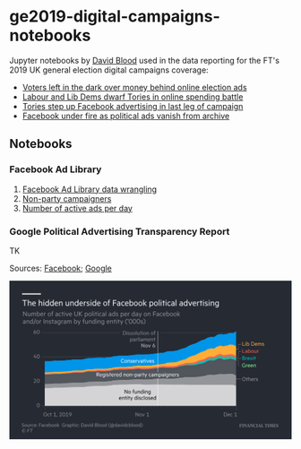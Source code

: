# ge2019-digital-campaigns-notebooks

Jupyter notebooks by [David Blood](https://twitter.com/davidcblood) used in the data reporting for the FT's 2019 UK general election digital campaigns coverage:

- [Voters left in the dark over money behind online election ads](https://www.ft.com/content/f42f9aa2-16ba-11ea-8d73-6303645ac406)
- [Labour and Lib Dems dwarf Tories in online spending battle](https://www.ft.com/content/6a5d2a88-1075-11ea-a7e6-62bf4f9e548a)
- [Tories step up Facebook advertising in last leg of campaign](https://www.ft.com/content/c1358d62-1522-11ea-9ee4-11f260415385)
- [Facebook under fire as political ads vanish from archive](https://www.ft.com/content/e6fb805e-1b78-11ea-97df-cc63de1d73f4)

## Notebooks

### Facebook Ad Library

1. [Facebook Ad Library data wrangling](https://nbviewer.jupyter.org/github/ft-interactive/ge2019-digital-campaigns-notebooks/blob/master/facebook-ad-library/01-wrangle-ad-library-data.ipynb)
2. [Non-party campaigners](https://nbviewer.jupyter.org/github/ft-interactive/ge2019-digital-campaigns-notebooks/blob/master/facebook-ad-library/02-non-party-campaigners.ipynb)
3. [Number of active ads per day](https://nbviewer.jupyter.org/github/ft-interactive/ge2019-digital-campaigns-notebooks/blob/master/facebook-ad-library/03-active-ads-per-day.ipynb)

### Google Political Advertising Transparency Report

TK

Sources: [Facebook](https://www.facebook.com/ads/library/api); [Google](https://transparencyreport.google.com/political-ads/home)

![facebook-ads.png](facebook-ads.png)
